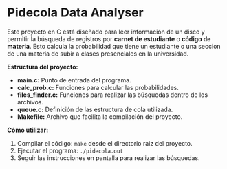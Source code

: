 ﻿# Pidecola Data Analyser

Este proyecto en C está diseñado para leer información de un disco y permitir la búsqueda de registros por **carnet de estudiante** o **código de materia**. Esto calcula la probabilidad que tiene un estudiante o una seccion de una materia de subir a clases presenciales en la universidad.

**Estructura del proyecto:**

* **main.c:** Punto de entrada del programa.
* **calc_prob.c:** Funciones para calcular las probabilidades.
* **files_finder.c:** Funciones para realizar las búsquedas dentro de los archivos.
* **queue.c:** Definición de las estructura de cola utilizada.
* **Makefile:** Archivo que facilita la compilación del proyecto.

**Cómo utilizar:**

1. Compilar el código: `make` desde el directorio raiz del proyecto.
2. Ejecutar el programa: `./pidecola.out`
3. Seguir las instrucciones en pantalla para realizar las búsquedas.
